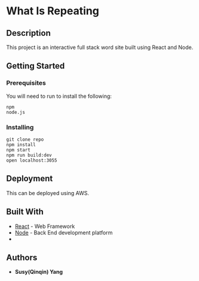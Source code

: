# What Is Repeating

## Description

This project is an interactive full stack word site built using React and Node. 

## Getting Started

### Prerequisites

You will need to run to install the following:

```
npm
node.js
```

### Installing

```
git clone repo
npm install
npm start
npm run build:dev
open localhost:3055
```


## Deployment

This can be deployed using AWS.

## Built With

- [React](https://reactjs.org/docs/forms.html) - Web Framework
- [Node](https://redux.js.org/) - Back End development platform
- 
## Authors

- **Susy(Qinqin) Yang**
